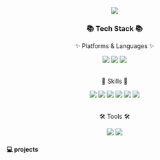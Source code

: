  
<div align=center>
	<img src="https://capsule-render.vercel.app/api?type=wave&color=auto&height=200&section=header&text=JiwonHub's%20Adnroid%20Diary&fontSize=60" />	
</div>
  
<div align=center>
	<h3>📚 Tech Stack 📚</h3>
	<p>✨ Platforms & Languages ✨</p>
</div>
<div align=center>
  <img src="https://img.shields.io/badge/Kotlin-7F52FF?style=for-the-badge&logo=kotlin&logoColor=white">
  <img src="https://img.shields.io/badge/JAVA-007396?style=for-the-badge&logo=Java&logoColor=white">
  <img src="https://img.shields.io/badge/Firebase-FFCA28?style=for-the-badge&logo=firebase&logoColor=white"><br/>
</div><br/>
<div align=center>
  <p>💭 Skills 💭</p>
</div>
<div align=center>
  <img src="https://img.shields.io/badge/Retrofit-00ff00?style=for-the-badge">
  <img src="https://img.shields.io/badge/Coroutine-ff6666?style=for-the-badge">
  <img src="https://img.shields.io/badge/Room-808080?style=for-the-badge">
  <img src="https://img.shields.io/badge/Koin-ffff00?style=for-the-badge">
  <img src="https://img.shields.io/badge/Crawling-000000?style=for-the-badge">
	<img src="https://img.shields.io/badge/Jetpack-6600cc?style=for-the-badge">
</div><br/>
<div align=center>
  <p>🛠 Tools 🛠</p>
</div>
<div align=center>
  <img src="https://img.shields.io/badge/Android%20Studio-3DDC84?style=for-the-badge&logo=androidstudio&logoColor=white">
  <img src="https://img.shields.io/badge/Visual%20Studio%20Code-007ACC?style=for-the-badge&logo=VisualStudioCode&logoColor=white" />
</div>
    
    
  
  
  

  

  #### 💻 projects

